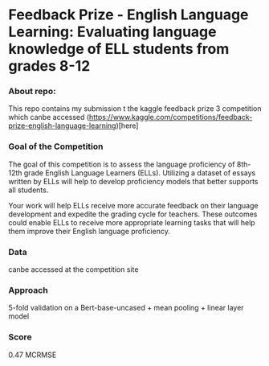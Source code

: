# Feedback Prize - English Language Learning: **Evaluating language knowledge of ELL students from grades 8-12**

### About repo: 
This repo contains my submission t the kaggle feedback prize 3 competition which canbe accessed (https://www.kaggle.com/competitions/feedback-prize-english-language-learning)[here]

### Goal of the Competition
The goal of this competition is to assess the language proficiency of 8th-12th grade English Language Learners (ELLs). Utilizing a dataset of essays written by ELLs will help to develop proficiency models that better supports all students.

Your work will help ELLs receive more accurate feedback on their language development and expedite the grading cycle for teachers. These outcomes could enable ELLs to receive more appropriate learning tasks that will help them improve their English language proficiency.

### Data
canbe accessed at the competition site

### Approach 

5-fold validation on a Bert-base-uncased + mean pooling + linear layer model

### Score
0.47 MCRMSE

